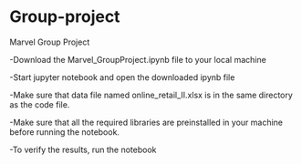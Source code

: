 # Group-project
Marvel Group Project

-Download the Marvel_GroupProject.ipynb file to your local machine                                                                                                   

-Start jupyter notebook and open the downloaded ipynb file

-Make sure that data file named online_retail_II.xlsx is in the same directory as the code file.

-Make sure that all the required libraries are preinstalled in your machine before running the notebook.

-To verify the results, run the notebook
